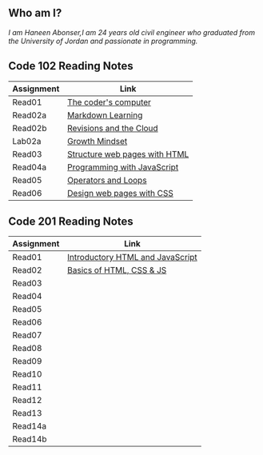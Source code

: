 
## Who am I?

*I am Haneen Abonser,I am 24 years old civil engineer who graduated from the University of Jordan and passionate in programming.*


## Code 102 Reading Notes 

|       Assignment       |              Link                            |
|------------------------|----------------------------------------------|
|      Read01            |  [The coder's computer](read01.md)           |
|      Read02a           |  [Markdown Learning](read02a.md)             |
|      Read02b           |  [Revisions and the Cloud](read02b.md)       |
|      Lab02a            |  [Growth Mindset](labo2a-markdownlearning.md)|
|      Read03            |  [Structure web pages with HTML](read03.md)  |
|      Read04a           |  [Programming with JavaScript](read04a.md)   |
|      Read05            |  [Operators and Loops](read05.md)            |
|      Read06            |  [Design web pages with CSS](read06.md)      |




## Code 201 Reading Notes

|       Assignment       |              Link                            |
|------------------------|----------------------------------------------|
|      Read01            |  [Introductory HTML and JavaScript](read01.md)|
|      Read02            |  [Basics of HTML, CSS & JS](read02a.md)        |
|      Read03            |  [](read02b.md)       |
|      Read04            |  [](read03.md)  |
|      Read05            |  [](read04a.md)   |
|      Read06            |  [](read05.md)            |
|      Read07            |  [](read06.md)      |
|      Read08            |  [](read06.md)      |
|      Read09            |  [](read06.md)      |
|      Read10            |  [](read06.md)      |
|      Read11            |  [](read06.md)      |
|      Read12            |  [](read06.md)      |
|      Read13            |  [](read06.md)      |
|      Read14a           |  [](read06.md)      |
|      Read14b           |  [](read06.md)      |



